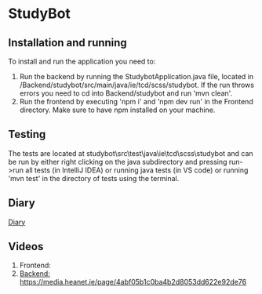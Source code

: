 # StudyBot

## Installation and running
To install and run the application you need to:
1. Run the backend by running the StudybotApplication.java file, located in /Backend/studybot/src/main/java/ie/tcd/scss/studybot. If the run throws errors you need to cd into Backend/studybot and run 'mvn clean'.
2. Run the frontend by executing 'npm i' and 'npm dev run' in the Frontend directory. Make sure to have npm installed on your machine.

## Testing
The tests are located at studybot\src\test\java\ie\tcd\scss\studybot and can be run by either right clicking on the java subdirectory and pressing run->run all tests (in IntelliJ IDEA) or running java tests (in VS code) or running 'mvn test' in the directory of tests using the terminal.

## Diary
[Diary](https://drive.google.com/file/d/1fed1bYikn0Zr-2zK1kcl4eiTY2WRj2wG/view?usp=sharing)

## Videos
1. Frontend:
2. [Backend:](https://media.heanet.ie/page/4abf05b1c0ba4b2d8053dd622e92de76) https://media.heanet.ie/page/4abf05b1c0ba4b2d8053dd622e92de76
